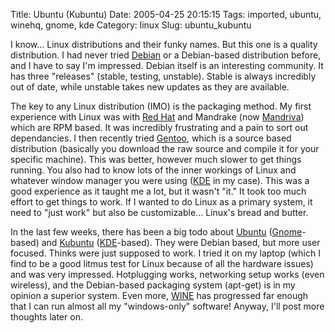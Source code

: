 Title: Ubuntu (Kubuntu)
Date: 2005-04-25 20:15:15
Tags: imported, ubuntu, winehq, gnome, kde
Category: linux
Slug: ubuntu_kubuntu

I know... Linux distributions and their funky names.  But this one is a quality distribution.  I had never tried <a href="http://www.debian.org">Debian</a> or a Debian-based distribution before, and I have to say I'm impressed.  Debian itself is an interesting community.  It has three "releases" (stable, testing, unstable).  Stable is always incredibly out of date, while unstable takes new updates as they are available.

The key to any Linux distribution (IMO) is the packaging method.  My first experience with Linux was with <a href="http://fedora.redhat.com">Red Hat</a> and Mandrake (now <a href="http://www.mandriva.com">Mandriva</a>) which are RPM based.  It was incredibly frustrating and a pain to sort out dependancies.  I then recently tried <a href="http://www.gentoo.org">Gentoo</a>, which is a source based distribution (basically you download the raw source and compile it for your specific machine).  This was better, however much slower to get things running.  You also had to know lots of the inner workings of Linux and whatever window manager you were using (<a href="http://www.kde.org">KDE</a> in my case).  This was a good experience as it taught me a lot, but it wasn't "it."  It took too much effort to get things to work.  If I wanted to do Linux as a primary system, it need to "just work" but also be customizable... Linux's bread and butter.

In the last few weeks, there has been a big todo about <a href="http://www.ubuntulinux.org">Ubuntu</a> (<a href="http://www.gnome.org">Gnome</a>-based) and <a href="http://www.kubuntu.org">Kubuntu</a> (<a href="http://www.kde.org">KDE</a>-based).  They were Debian based, but more user focused.  Thinks were just supposed to work.  I tried it on my laptop (which I find to be a good litmus test for Linux because of all the hardware issues) and was very impressed.  Hotplugging works, networking setup works (even wireless), and the Debian-based packaging system (apt-get) is in my opinion a superior system.  Even more, <a href="http://www.winehq.org">WINE</a> has progressed far enough that I can run almost all my "windows-only" software!  Anyway, I'll post more thoughts later on.
